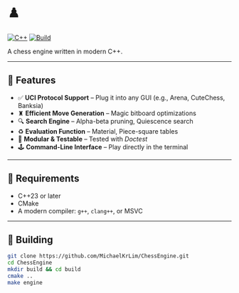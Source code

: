 # ♟️

[![C++](https://img.shields.io/badge/C%2B%2B-23-blue.svg)](https://en.cppreference.com/)
[![Build](https://img.shields.io/badge/build-passing-brightgreen)]()
<!--[![License](https://img.shields.io/badge/license-MIT-lightgrey)]()-->

A chess engine written in modern C++.

---

## 🚀 Features

- ✅ **UCI Protocol Support** – Plug it into any GUI (e.g., Arena, CuteChess, Banksia)
- ♜ **Efficient Move Generation** – Magic bitboard optimizations
- 🔍 **Search Engine** – Alpha-beta pruning, Quiescence search
- ♻️ **Evaluation Function** – Material, Piece-square tables
- 🧪 **Modular & Testable** – Tested with *Doctest*
- 🕹️ **Command-Line Interface** – Play directly in the terminal

---

## 🧰 Requirements

- C++23 or later
- CMake
- A modern compiler: `g++`, `clang++`, or MSVC

---

## 🔨 Building

```bash
git clone https://github.com/MichaelKrLim/ChessEngine.git
cd ChessEngine
mkdir build && cd build
cmake ..
make engine
```
